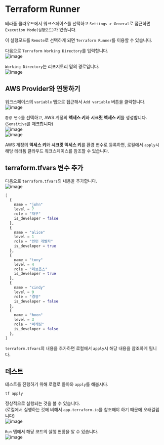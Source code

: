 # Terraform Runner

테라폼 클라우드에서 워크스페이스를 선택하고 `Settings > General`로 접근하면 `Execution Mode(실행모드)`가 있습니다.

이 실행모드를 `Remote`로 선택하게 되면 `Terraform Runner`를 이용할 수 있습니다.

다음으로 `Terraform Working Directory`를 입력합니다.   
![image](https://user-images.githubusercontent.com/43658658/156549308-7da2456f-f2d2-4a87-8802-bf76f85aec11.png)

`Working Directory`는 리포지토리 밑의 경로입니다.   
![image](https://user-images.githubusercontent.com/43658658/156549697-63136f0a-7151-4bc0-b98d-d04b7b9f3c1a.png)

## AWS Provider와 연동하기

워크스페이스의 `variable` 탭으로 접근해서 `Add variable` 버튼을 클릭합니다.
![image](https://user-images.githubusercontent.com/43658658/156547268-ec632244-2406-4a0c-b5bd-e8cda0838246.png)

`환경 변수`를 선택하고, AWS 계정의 **액세스 키**와 **시크릿 액세스 키**를 생성합니다.   
(`Sensitive`를 체크합니다)   
![image](https://user-images.githubusercontent.com/43658658/156547669-c5337f29-0836-453e-b5db-aef6b3660a1c.png)   
![image](https://user-images.githubusercontent.com/43658658/156547904-3d490fbc-5164-4994-b2aa-1fb368e2aafe.png)

AWS 계정의 **액세스 키**와 **시크릿 액세스 키**를 환경 변수로 등록하면, 로컬에서 `apply`시 해당 테라폼 클라우드 워크스페이스를 참조할 수 있습니다.

## terraform.tfvars 변수 추가

다음으로 `terraform.tfvars`의 내용을 추가합니다.   
![image](https://user-images.githubusercontent.com/43658658/156548376-c75861c8-9ceb-4785-b159-7ed412418e72.png)   
``` terraform
[
  {
    name = "john"
    level = 7
    role = "재무"
    is_developer = false
  },
  {
    name = "alice"
    level = 1
    role = "인턴 개발자"
    is_developer = true
  },
  {
    name = "tony"
    level = 4
    role = "데브옵스"
    is_developer = true
  },
  {
    name = "cindy"
    level = 9
    role = "경영"
    is_developer = false
  },
  {
    name = "hoon"
    level = 3
    role = "마케팅"
    is_developer = false
  },
]
```

`terraform.tfvars`의 내용을 추가하면 로컬에서 `apply`시 해당 내용을 참조하게 됩니다.

## 테스트

테스트를 진행하기 위해 로컬로 돌아와 `apply`를 해봅시다.   
```
tf apply
```   

정상적으로 실행되는 것을 볼 수 있습니다.   
(로컬에서 실행하는 것에 비해서 `app.terraform.io`를 참조해야 하기 때문에 오래걸립니다)   
![image](https://user-images.githubusercontent.com/43658658/156549989-598723fa-393f-4694-8eee-e3f84500def8.png)

`Run` 탭에서 해당 코드의 실행 현황을 알 수 있습니다.   
![image](https://user-images.githubusercontent.com/43658658/156550790-89d44cd6-6067-4dbd-9b34-daa1ad919f04.png)
